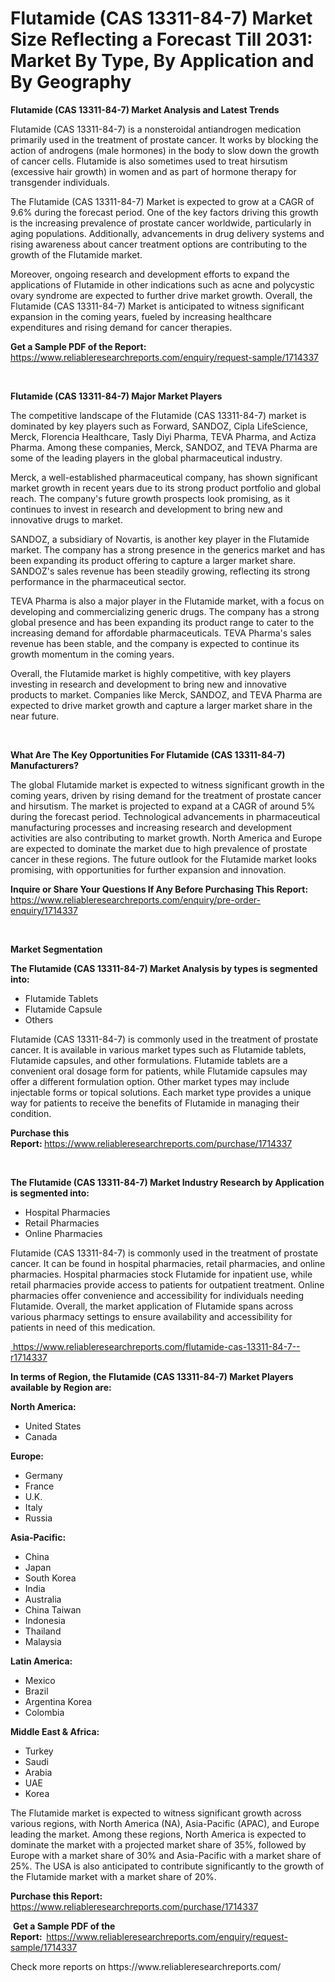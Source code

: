 <p><h1>Flutamide (CAS 13311-84-7) Market Size Reflecting a Forecast Till 2031: Market By Type, By Application and By Geography</h1></p><p><strong>Flutamide (CAS 13311-84-7) Market Analysis and Latest Trends</strong></p>
<p><p>Flutamide (CAS 13311-84-7) is a nonsteroidal antiandrogen medication primarily used in the treatment of prostate cancer. It works by blocking the action of androgens (male hormones) in the body to slow down the growth of cancer cells. Flutamide is also sometimes used to treat hirsutism (excessive hair growth) in women and as part of hormone therapy for transgender individuals.</p><p>The Flutamide (CAS 13311-84-7) Market is expected to grow at a CAGR of 9.6% during the forecast period. One of the key factors driving this growth is the increasing prevalence of prostate cancer worldwide, particularly in aging populations. Additionally, advancements in drug delivery systems and rising awareness about cancer treatment options are contributing to the growth of the Flutamide market.</p><p>Moreover, ongoing research and development efforts to expand the applications of Flutamide in other indications such as acne and polycystic ovary syndrome are expected to further drive market growth. Overall, the Flutamide (CAS 13311-84-7) Market is anticipated to witness significant expansion in the coming years, fueled by increasing healthcare expenditures and rising demand for cancer therapies.</p></p>
<p><strong>Get a Sample PDF of the Report:&nbsp;</strong> <a href="https://www.reliableresearchreports.com/enquiry/request-sample/1714337">https://www.reliableresearchreports.com/enquiry/request-sample/1714337</a></p>
<p>&nbsp;</p>
<p><strong>Flutamide (CAS 13311-84-7) Major Market Players</strong></p>
<p><p>The competitive landscape of the Flutamide (CAS 13311-84-7) market is dominated by key players such as Forward, SANDOZ, Cipla LifeScience, Merck, Florencia Healthcare, Tasly Diyi Pharma, TEVA Pharma, and Actiza Pharma. Among these companies, Merck, SANDOZ, and TEVA Pharma are some of the leading players in the global pharmaceutical industry.</p><p>Merck, a well-established pharmaceutical company, has shown significant market growth in recent years due to its strong product portfolio and global reach. The company's future growth prospects look promising, as it continues to invest in research and development to bring new and innovative drugs to market.</p><p>SANDOZ, a subsidiary of Novartis, is another key player in the Flutamide market. The company has a strong presence in the generics market and has been expanding its product offering to capture a larger market share. SANDOZ's sales revenue has been steadily growing, reflecting its strong performance in the pharmaceutical sector.</p><p>TEVA Pharma is also a major player in the Flutamide market, with a focus on developing and commercializing generic drugs. The company has a strong global presence and has been expanding its product range to cater to the increasing demand for affordable pharmaceuticals. TEVA Pharma's sales revenue has been stable, and the company is expected to continue its growth momentum in the coming years.</p><p>Overall, the Flutamide market is highly competitive, with key players investing in research and development to bring new and innovative products to market. Companies like Merck, SANDOZ, and TEVA Pharma are expected to drive market growth and capture a larger market share in the near future.</p></p>
<p>&nbsp;</p>
<p><strong>What Are The Key Opportunities For Flutamide (CAS 13311-84-7) Manufacturers?</strong></p>
<p><p>The global Flutamide market is expected to witness significant growth in the coming years, driven by rising demand for the treatment of prostate cancer and hirsutism. The market is projected to expand at a CAGR of around 5% during the forecast period. Technological advancements in pharmaceutical manufacturing processes and increasing research and development activities are also contributing to market growth. North America and Europe are expected to dominate the market due to high prevalence of prostate cancer in these regions. The future outlook for the Flutamide market looks promising, with opportunities for further expansion and innovation.</p></p>
<p><strong>Inquire or Share Your Questions If Any Before Purchasing This Report:</strong> <a href="https://www.reliableresearchreports.com/enquiry/pre-order-enquiry/1714337">https://www.reliableresearchreports.com/enquiry/pre-order-enquiry/1714337</a></p>
<p>&nbsp;</p>
<p><strong>Market Segmentation</strong></p>
<p><strong>The Flutamide (CAS 13311-84-7) Market Analysis by types is segmented into:</strong></p>
<p><ul><li>Flutamide Tablets</li><li>Flutamide Capsule</li><li>Others</li></ul></p>
<p><p>Flutamide (CAS 13311-84-7) is commonly used in the treatment of prostate cancer. It is available in various market types such as Flutamide tablets, Flutamide capsules, and other formulations. Flutamide tablets are a convenient oral dosage form for patients, while Flutamide capsules may offer a different formulation option. Other market types may include injectable forms or topical solutions. Each market type provides a unique way for patients to receive the benefits of Flutamide in managing their condition.</p></p>
<p><strong>Purchase this Report:&nbsp;</strong><a href="https://www.reliableresearchreports.com/purchase/1714337">https://www.reliableresearchreports.com/purchase/1714337</a></p>
<p>&nbsp;</p>
<p><strong>The Flutamide (CAS 13311-84-7) Market Industry Research by Application is segmented into:</strong></p>
<p><ul><li>Hospital Pharmacies</li><li>Retail Pharmacies</li><li>Online Pharmacies</li></ul></p>
<p><p>Flutamide (CAS 13311-84-7) is commonly used in the treatment of prostate cancer. It can be found in hospital pharmacies, retail pharmacies, and online pharmacies. Hospital pharmacies stock Flutamide for inpatient use, while retail pharmacies provide access to patients for outpatient treatment. Online pharmacies offer convenience and accessibility for individuals needing Flutamide. Overall, the market application of Flutamide spans across various pharmacy settings to ensure availability and accessibility for patients in need of this medication.</p></p>
<p><a href="https://www.reliableresearchreports.com/flutamide-cas-13311-84-7--r1714337">&nbsp;https://www.reliableresearchreports.com/flutamide-cas-13311-84-7--r1714337</a></p>
<p><strong>In terms of Region, the Flutamide (CAS 13311-84-7) Market Players available by Region are:</strong></p>
<p>
    <p> <strong> North America: </strong>
        <ul>
            <li>United States</li>
            <li>Canada</li>
        </ul>
        </p> 
    <p> <strong> Europe: </strong>
        <ul>
            <li>Germany</li>
            <li>France</li>
            <li>U.K.</li>
            <li>Italy</li>
            <li>Russia</li>
        </ul>
        </p> 
    <p> <strong> Asia-Pacific: </strong>
        <ul>
            <li>China</li>
            <li>Japan</li>
            <li>South Korea</li>
            <li>India</li>
            <li>Australia</li>
            <li>China Taiwan</li>
            <li>Indonesia</li>
            <li>Thailand</li>
            <li>Malaysia</li>
        </ul>
        </p> 
    <p> <strong> Latin America: </strong>
        <ul>
            <li>Mexico</li>
            <li>Brazil</li>
            <li>Argentina Korea</li>
            <li>Colombia</li>
        </ul>
        </p> 
    <p> <strong> Middle East & Africa: </strong>
        <ul>
            <li>Turkey</li>
            <li>Saudi</li>
            <li>Arabia</li>
            <li>UAE</li>
            <li>Korea</li>
        </ul>
    </p>
    </p>
<p><p>The Flutamide market is expected to witness significant growth across various regions, with North America (NA), Asia-Pacific (APAC), and Europe leading the market. Among these regions, North America is expected to dominate the market with a projected market share of 35%, followed by Europe with a market share of 30% and Asia-Pacific with a market share of 25%. The USA is also anticipated to contribute significantly to the growth of the Flutamide market with a market share of 20%.</p></p>
<p><strong>Purchase this Report: </strong><a href="https://www.reliableresearchreports.com/purchase/1714337">https://www.reliableresearchreports.com/purchase/1714337</a></p>
<p>&nbsp;<strong>Get a Sample PDF of the Report:&nbsp;&nbsp;</strong><a href="https://www.reliableresearchreports.com/enquiry/request-sample/1714337">https://www.reliableresearchreports.com/enquiry/request-sample/1714337</a></p>
<p><strong></strong></p>
<p>Check more reports on https://www.reliableresearchreports.com/</p>